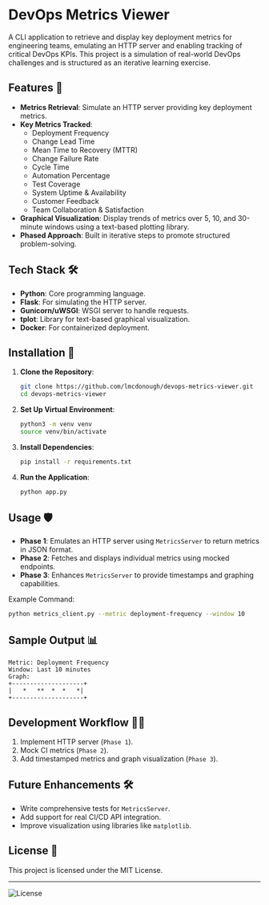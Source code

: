 
# DevOps Metrics Viewer

A CLI application to retrieve and display key deployment metrics for engineering teams, emulating an HTTP server and enabling tracking of critical DevOps KPIs. This project is a simulation of real-world DevOps challenges and is structured as an iterative learning exercise.

## Features 🚀
- **Metrics Retrieval**: Simulate an HTTP server providing key deployment metrics.
- **Key Metrics Tracked**:
  - Deployment Frequency
  - Change Lead Time
  - Mean Time to Recovery (MTTR)
  - Change Failure Rate
  - Cycle Time
  - Automation Percentage
  - Test Coverage
  - System Uptime & Availability
  - Customer Feedback
  - Team Collaboration & Satisfaction
- **Graphical Visualization**: Display trends of metrics over 5, 10, and 30-minute windows using a text-based plotting library.
- **Phased Approach**: Built in iterative steps to promote structured problem-solving.

## Tech Stack 🛠️
- **Python**: Core programming language.
- **Flask**: For simulating the HTTP server.
- **Gunicorn/uWSGI**: WSGI server to handle requests.
- **tplot**: Library for text-based graphical visualization.
- **Docker**: For containerized deployment.

## Installation 🐍
1. **Clone the Repository**:
   ```bash
   git clone https://github.com/lmcdonough/devops-metrics-viewer.git
   cd devops-metrics-viewer
   ```
2. **Set Up Virtual Environment**:
   ```bash
   python3 -m venv venv
   source venv/bin/activate
   ```
3. **Install Dependencies**:
   ```bash
   pip install -r requirements.txt
   ```
4. **Run the Application**:
   ```bash
   python app.py
   ```

## Usage 🛡️
- **Phase 1**: Emulates an HTTP server using `MetricsServer` to return metrics in JSON format.
- **Phase 2**: Fetches and displays individual metrics using mocked endpoints.
- **Phase 3**: Enhances `MetricsServer` to provide timestamps and graphing capabilities.

Example Command:
```bash
python metrics_client.py --metric deployment-frequency --window 10
```

## Sample Output 📊
```
Metric: Deployment Frequency
Window: Last 10 minutes
Graph:
+--------------------+
|   *   **  *  *   *|
+--------------------+
```

## Development Workflow 🧑‍💻
1. Implement HTTP server (`Phase 1`).
2. Mock CI metrics (`Phase 2`).
3. Add timestamped metrics and graph visualization (`Phase 3`).

## Future Enhancements 🛠️
- Write comprehensive tests for `MetricsServer`.
- Add support for real CI/CD API integration.
- Improve visualization using libraries like `matplotlib`.

## License 📜
This project is licensed under the MIT License.

---

![License](https://img.shields.io/badge/license-MIT-blue)
